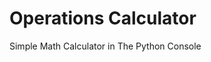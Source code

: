 # Operations Calculator
Simple Math Calculator in The Python Console

<!---
To be added to README.md...

[Check Out the Project on Replit](https://replit.com/@TahjaeDev/Operations-Calculator?v=1)
# How to Install/Run
### Requirements
- Python Version 3.10.14 and above (recommended as this project was built on this version in replit)
- git (optional)

-->
